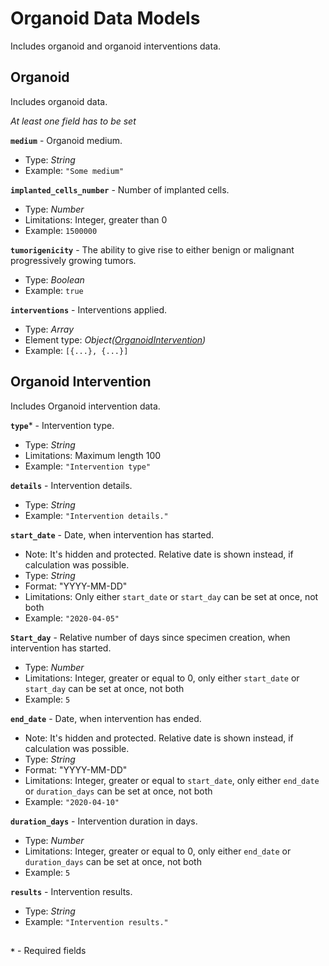 # Organoid Data Models
Includes organoid and organoid interventions data.

## Organoid
Includes organoid data.

_At least one field has to be set_

**`medium`** - Organoid medium.
- Type: _String_
- Example: `"Some medium"`

**`implanted_cells_number`** - Number of implanted cells.
- Type: _Number_
- Limitations: Integer, greater than 0
- Example: `1500000`

**`tumorigenicity`** - The ability to give rise to either benign or malignant progressively growing tumors.
- Type: _Boolean_
- Example: `true`

**`interventions`** - Interventions applied.
- Type: _Array_
- Element type: _Object([OrganoidIntervention](api-specimens-models-organoid.md#organoid-intervention))_
- Example: `[{...}, {...}]`

## Organoid Intervention
Includes Organoid intervention data.

**`type`*** - Intervention type.
- Type: _String_
- Limitations: Maximum length 100
- Example: `"Intervention type"`

**`details`** - Intervention details.
- Type: _String_
- Example: `"Intervention details."`

**`start_date`** - Date, when intervention has started.
- Note: It's hidden and protected. Relative date is shown instead, if calculation was possible.
- Type: _String_
- Format: "YYYY-MM-DD"
- Limitations: Only either `start_date` or `start_day` can be set at once, not both
- Example: `"2020-04-05"`

**`Start_day`** - Relative number of days since specimen creation, when intervention has started.
- Type: _Number_
- Limitations: Integer, greater or equal to 0, only either `start_date` or `start_day` can be set at once, not both
- Example: `5`

**`end_date`** - Date, when intervention has ended.
- Note: It's hidden and protected. Relative date is shown instead, if calculation was possible.
- Type: _String_
- Format: "YYYY-MM-DD"
- Limitations: Integer, greater or equal to `start_date`, only either `end_date` or `duration_days` can be set at once, not both
- Example: `"2020-04-10"`

**`duration_days`** - Intervention duration in days.
- Type: _Number_
- Limitations: Integer, greater or equal to 0, only either `end_date` or `duration_days` can be set at once, not both
- Example: `5`

**`results`** - Intervention results.
- Type: _String_
- Example: `"Intervention results."`

##
**`*`** - Required fields
